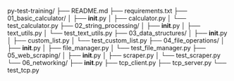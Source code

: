 py-test-training/
├── README.md
├── requirements.txt
├── 01_basic_calculator/
│   ├── __init__.py
│   ├── calculator.py
│   └── test_calculator.py
├── 02_string_processing/
│   ├── __init__.py
│   ├── text_utils.py
│   └── test_text_utils.py
├── 03_data_structures/
│   ├── __init__.py
│   ├── custom_list.py
│   └── test_custom_list.py
├── 04_file_operations/
│   ├── __init__.py
│   ├── file_manager.py
│   └── test_file_manager.py
├── 05_web_scraping/
│   ├── __init__.py
│   ├── scraper.py
│   └── test_scraper.py
└── 06_networking/
    ├── __init__.py
    ├── tcp_client.py
    ├── tcp_server.py
    └── test_tcp.py